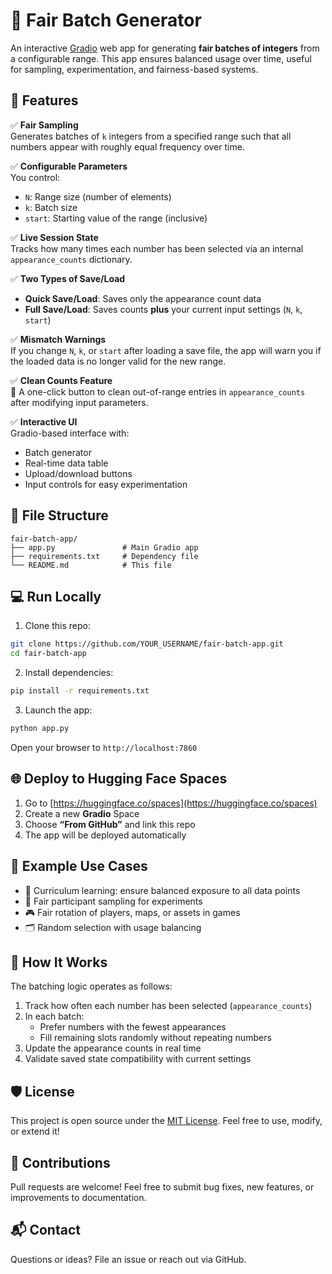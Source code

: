 # 🎲 Fair Batch Generator

An interactive [Gradio](https://gradio.app/) web app for generating **fair batches of integers** from a configurable range. This app ensures balanced usage over time, useful for sampling, experimentation, and fairness-based systems.

## 🚀 Features

✅ **Fair Sampling**  
Generates batches of `k` integers from a specified range such that all numbers appear with roughly equal frequency over time.

✅ **Configurable Parameters**  
You control:
- `N`: Range size (number of elements)
- `k`: Batch size
- `start`: Starting value of the range (inclusive)

✅ **Live Session State**  
Tracks how many times each number has been selected via an internal `appearance_counts` dictionary.

✅ **Two Types of Save/Load**  
- **Quick Save/Load**: Saves only the appearance count data  
- **Full Save/Load**: Saves counts **plus** your current input settings (`N`, `k`, `start`)

✅ **Mismatch Warnings**  
If you change `N`, `k`, or `start` after loading a save file, the app will warn you if the loaded data is no longer valid for the new range.

✅ **Clean Counts Feature**  
🧹 A one-click button to clean out-of-range entries in `appearance_counts` after modifying input parameters.

✅ **Interactive UI**  
Gradio-based interface with:
- Batch generator
- Real-time data table
- Upload/download buttons
- Input controls for easy experimentation

## 📁 File Structure

```
fair-batch-app/
├── app.py               # Main Gradio app
├── requirements.txt     # Dependency file
└── README.md            # This file
```

## 💻 Run Locally

1. Clone this repo:

```bash
git clone https://github.com/YOUR_USERNAME/fair-batch-app.git
cd fair-batch-app
```

2. Install dependencies:

```bash
pip install -r requirements.txt
```

3. Launch the app:

```bash
python app.py
```

Open your browser to `http://localhost:7860`

## 🌐 Deploy to Hugging Face Spaces

1. Go to [https://huggingface.co/spaces](https://huggingface.co/spaces)
2. Create a new **Gradio** Space
3. Choose **“From GitHub”** and link this repo
4. The app will be deployed automatically

## 🔬 Example Use Cases

- 🧠 Curriculum learning: ensure balanced exposure to all data points
- 🧪 Fair participant sampling for experiments
- 🎮 Fair rotation of players, maps, or assets in games
- 🗂️ Random selection with usage balancing

## 📘 How It Works

The batching logic operates as follows:

1. Track how often each number has been selected (`appearance_counts`)
2. In each batch:
   - Prefer numbers with the fewest appearances
   - Fill remaining slots randomly without repeating numbers
3. Update the appearance counts in real time
4. Validate saved state compatibility with current settings

## 🛡️ License

This project is open source under the [MIT License](LICENSE). Feel free to use, modify, or extend it!

## 🤝 Contributions

Pull requests are welcome! Feel free to submit bug fixes, new features, or improvements to documentation.

## 📬 Contact

Questions or ideas? File an issue or reach out via GitHub.